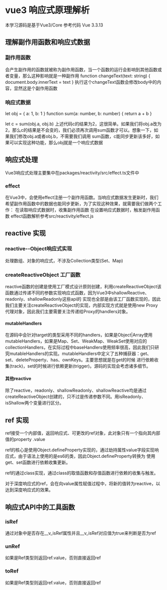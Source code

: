 # vue3 响应式原理解析
本学习源码是基于Vue3/Core  参考代码 Vue 3.3.13
## 理解副作用函数和响应式数据

### 副作用函数
会产生副作用的函数就被称为副作用函数，当一个函数的运行会影响到其他函数或者变量，那么这种影响就是一种副作用
function changeText(text: string) {
  document.body.innerText = text
}
执行这个changeText函数会修改body中的内容，显然这是个副作用函数

### 响应式数据
let obj = { a: 1, b: 1 }
function sum(a: number, b: number) {
  return a + b
}

let c = sum(obj.a, obj.b)
上述代码c的结果为2，这很简单。如果我们将obj.a改为2，那么c的结果是不会变的，我们必须再次调用sum函数才可以。想象一下，如果我们修改obj.a或者obj.b，不需要我们调用
sum函数，c能同步更新该多好，如果可以实现这种功能，那么obj就是一个响应式数据

## 响应式处理
Vue3响应式处理主要集中在packages/reactivity/src/effect.ts文件中

### effect
在Vue3中，会使用effect注册一个副作用函数。当响应式数据发生更新时，我们希望副作用函数中的数据也能同步更新，为了实现这种效果，就需要我们做两个工作：
  在读取响应式数据时，收集副作用函数
  在设置响应式数据时，触发副作用函数
effect函数解析参考src/reactivity/effect.js


## reactive 实现

### reactive--Object响应式实现
处理数组、对象的响应式，不涉及Collection类型(Set、Map)

### createReactiveObject 工厂函数
reactive函数的创建是使用工厂模式设计原则创建，利用createReactiveObject该函数通过传递不同的参数实现响应式函数，因为Vue3中shallowReactive、readonly、shallowReadonly这些api的
实现也全部是由该工厂函数实现的，因此我们主要关注createReactiveObject的实现，内部实现方式就是使用new Proxy代理对象，因此我们主要需要关注传递给Proxy的handlers对象。

#### mutableHandlers
在源码中会针对target的类型采用不同的handlers，如果是Object|Array使用mutableHandlers，如果是Map、Set、WeakMap、WeakSet使用对应的collectionHandlers，在实际过程中baseHandlers使用频率很高，因此我们只研究mutableHandlers的实现。mutableHandlers中定义了五种捕获器：get、set、deleteProperty、has、ownKeys。主要思想就是在get的时候
进行依赖收集(track)，set的时候进行依赖更新(trigger)。源码的实现会考虑诸多细节。

#### 其他reactive
除了reactive，readonly、shallowReadonly、shallowReactive均是通过createReactiveObject创建的，只不过是传递参数不同。用isReadonly、isShallow两个变量进行区分。

## ref 实现
ref接受一个内部值，返回响应式、可更改的ref对象，此对象只有一个指向其内部值的property .value

ref的核心是使用Object.defineProperty实现的，通过劫持属性value字段实现响应式，由于语法上使用的是es6的类，因此Object.defineProperty转换为
使用get、set函数进行依赖收集更新。

ref的通过class实现，通过class的取值函数和存值函数进行依赖的收集与触发。

对于深度响应式的ref，会在向value属性赋值过程中，将新的值转为reactive，以达到深度响应式的效果。

## 响应式API中的工具函数

### isRef
通过对象中是否存在__v_isRef属性并且__v_isRef对应值为true来判断是否为ref

### unRef
如果是Ref类型则返回ref.value，否则直接返回ref

### toRef
如果是Ref类型则返回ref.value，否则直接返回ref